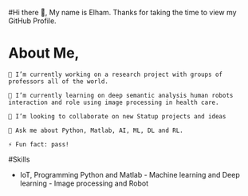   #Hi there 👋,  My name is Elham. Thanks for taking the time to view my GitHub Profile. 
  # About Me,
    🔭 I’m currently working on a research project with groups of professors all of the world.

    🌱 I’m currently learning on deep semantic analysis human robots interaction and role using image processing in health care.

    👯 I’m looking to collaborate on new Statup projects and ideas

    💬 Ask me about Python, Matlab, AI, ML, DL and RL.

    ⚡ Fun fact: pass!
  #Skills
- IoT, Programming Python and Matlab - Machine learning and Deep learning - Image processing and Robot
<!---
fazelelham32/fazelelham32 is a ✨ special ✨ repository because its `README.md` (this file) appears on your GitHub profile.
You can click the Preview link to take a look at your changes.
--->
